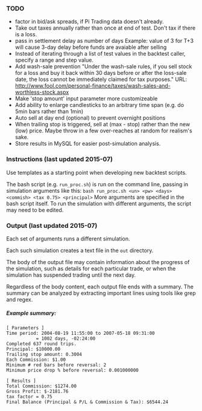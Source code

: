 

### TODO
- factor in bid/ask spreads, if Pi Trading data doesn't already.
- Take out taxes annually rather than once at end of test.
    Don't tax if there is a loss.
- pass in settlement delay as number of days
    Example: value of 3 for T+3 will cause 3-day delay before funds are avaiable after selling
- Instead of iterating through a list of test values in the backtest caller,
    specify a range and step value.
- Add wash-sale prevention
    "Under the wash-sale rules, if you sell stock for a loss and buy it back
    within 30 days before or after the loss-sale date, the loss cannot be
    immediately claimed for tax purposes."
    URL:    http://www.fool.com/personal-finance/taxes/wash-sales-and-worthless-stock.aspx
- Make 'stop amount' input parameter more customizeable
- Add ability to enlarge candlesticks to an arbitrary time span (e.g. do 5min bars rather than 1min)
- Auto sell at day end (optional) to prevent overnight positions
- When trailing stop is triggered, sell at (max - stop) rather than the new (low) price.
    Maybe throw in a few over-reaches at random for realism's sake.
- Store results in MySQL for easier post-simulation analysis.


### Instructions (last updated 2015-07)

Use templates as a starting point when developing new backtest scripts.

The bash script (e.g. `run_proc.sh`) is run on the command line, passing in simulation
arguments like this:
`bash run_proc.sh <un> <pw> <days> <commish> <tax 0.75> <principal>`
More arguments are specified in the bash script itself. To run the simulation
with different arguments, the script may need to be edited.

### Output (last updated 2015-07)

Each set of arguments runs a different simulation.

Each such simulation creates a text file in the `out` directory.

The body of the output file may contain information about the progress of 
the simulation, such as details for each particular trade, or when the
simulation has suspended trading until the next day.

Regardless of the body content, each output file ends with a summary.
The summary can be analyzed by extracting important lines using tools like
grep and regex.

##### Example summary:

```text
[ Parameters ]
Time period: 2004-08-19 11:55:00 to 2007-05-18 09:31:00
           = 1002 days, -02:24:00
Completed 637 round trips.
Principal: $10000.00
Trailing stop amount: 0.3004
Each Commission: $1.00
Minimum # red bars before reversal: 2
Minimum price drop % before reversal: 0.001000000

[ Results ]
Total Commission: $1274.00
Gross Profit: $-2181.76
tax factor = 0.75
Final Balance (Principal & P/L & Commission & Tax): $6544.24
```


